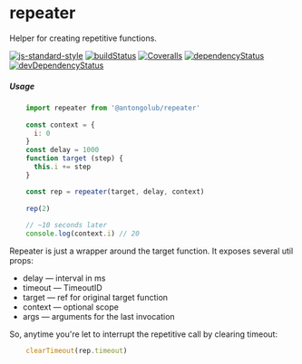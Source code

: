 # repeater
Helper for creating repetitive functions.

[![js-standard-style](https://img.shields.io/badge/code%20style-standard-brightgreen.svg)](http://standardjs.com)
[![buildStatus](https://img.shields.io/travis/antongolub/repeater.svg?maxAge=3600&branch=master)](https://travis-ci.org/antongolub/repeater)
[![Coveralls](https://img.shields.io/coveralls/antongolub/repeater.svg?maxAge=3600)](https://coveralls.io/github/antongolub/repeater)
[![dependencyStatus](https://img.shields.io/david/antongolub/repeater.svg?maxAge=3600)](https://david-dm.org/antongolub/repeater)
[![devDependencyStatus](https://img.shields.io/david/dev/antongolub/repeater.svg?maxAge=3600)](https://david-dm.org/antongolub/repeater)

##### Usage
```javascript
    import repeater from '@antongolub/repeater'
    
    const context = {
      i: 0
    }
    const delay = 1000
    function target (step) {
      this.i += step
    }

    const rep = repeater(target, delay, context)
    
    rep(2)
    
    // ~10 seconds later
    console.log(context.i) // 20
```

Repeater is just a wrapper around the target function. It exposes several util props:
* delay — interval in ms
* timeout — TimeoutID
* target — ref for original target function
* context — optional scope
* args — arguments for the last invocation

So, anytime you're let to interrupt the repetitive call by clearing timeout:
```javascript
    clearTimeout(rep.timeout)
``` 

